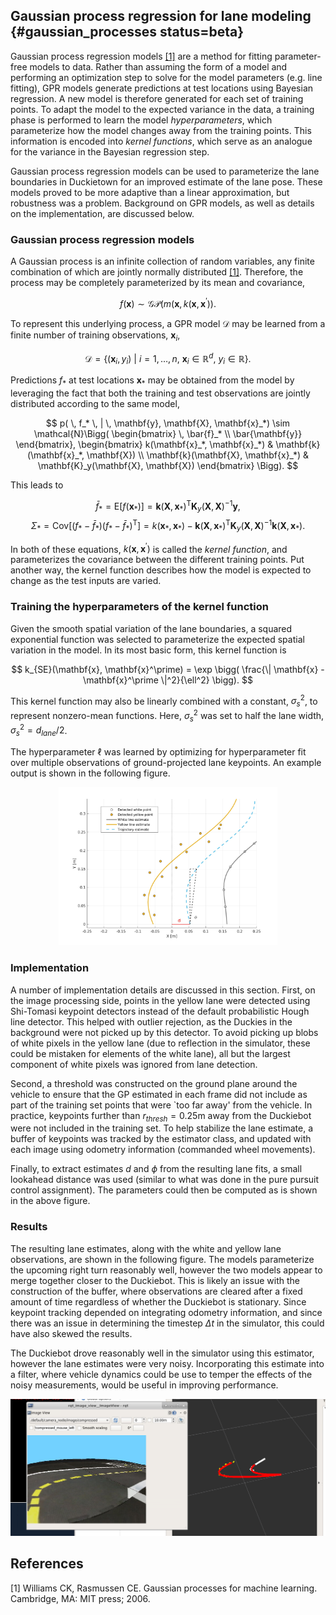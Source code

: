 ## Gaussian process regression for lane modeling {#gaussian_processes status=beta}

Gaussian process regression models [[1]](#1) are a method for fitting
parameter-free models to data.  Rather than assuming the form of a model and
performing an optimization step to solve for the model parameters (e.g. line
fitting), GPR models generate predictions at test locations using Bayesian
regression.  A new model is therefore generated for each set of training points.
To adapt the model to the expected variance in the data, a training phase is
performed to learn the model *hyperparameters*, which parameterize how the model
changes away from the training points.  This information is encoded into *kernel
functions*, which serve as an analogue for the variance in the Bayesian
regression step. 

Gaussian process regression models can be used to parameterize the lane boundaries
in Duckietown for an improved estimate of the lane pose.  These models proved to
be more adaptive than a linear approximation, but robustness was a problem.
Background on GPR models, as well as details on the implementation, are
discussed below. 

### Gaussian process regression models

A Gaussian process is an infinite collection of random variables, any finite
combination of which are jointly normally distributed [[1]](#1).  Therefore,
the process may be completely parameterized by its mean and covariance, 

$$f (\mathbf{x}) \sim \mathcal{GP} \big( m (\mathbf{x} , k (\mathbf{x},
\mathbf{x}^\prime) \big) \text{.}$$

To represent this underlying process, a GPR model $\mathcal{D}$ may be learned
from a finite number of training observations, $\mathbf{x}_i$, 

$$\mathcal{D} = \big\{ (\mathbf{x}_i,y_i) \ \big| \ i = 1, \ldots, n, \ \mathbf{x}_i \in \mathbb{R}^d, \ y_i \in \mathbb{R} \big\} \text{.} $$

Predictions $f_*$ at test locations $\mathbf{x}_*$ may be obtained from the
model by leveraging the fact that both the training and test observations are
jointly distributed according to the same model,

$$
    p( \, f_* \, | \, \mathbf{y}, \mathbf{X}, \mathbf{x}_*) \sim \mathcal{N}\Bigg( \begin{bmatrix}
        \, \bar{f}_* \\ \bar{\mathbf{y}}
    \end{bmatrix}, \begin{bmatrix}
        k(\mathbf{x}_*, \mathbf{x}_*) & \mathbf{k}(\mathbf{x}_*, \mathbf{X}) \\ \mathbf{k}(\mathbf{X}, \mathbf{x}_*) & \mathbf{K}_y(\mathbf{X}, \mathbf{X})
    \end{bmatrix} \Bigg).
$$

This leads to 

$$
    \bar{f}_* = \text{E}[{f(\mathbf{x}_*)}] = \mathbf{k}(\mathbf{X}, \mathbf{x}_*)^\mathsf{T} \mathbf{K}_y(\mathbf{X}, \mathbf{X})^{-1}\mathbf{y}, 
$$
$$
    \Sigma_* = \text{Cov}[(f_* - \bar{f}_*)(f_* - \bar{f}_*)^\mathsf{T}] = k(\mathbf{x}_*,\mathbf{x}_*) - \mathbf{k}(\mathbf{X}, \mathbf{x}_*)^\mathsf{T} \mathbf{K}_y(\mathbf{X}, \mathbf{X})^{-1} \mathbf{k}(\mathbf{X}, \mathbf{x}_*)\text{.} 
$$

In both of these equations, $k(\mathbf{x}, \mathbf{x}^\prime)$ is called the
*kernel function*, and parameterizes the covariance between the different
training points.  Put another way, the kernel function describes how the model
is expected to change as the test inputs are varied. 

### Training the hyperparameters of the kernel function
Given the smooth spatial variation of the lane boundaries, a squared exponential
function was selected to parameterize the expected spatial variation in the
model.  In its most basic form, this kernel function is

$$
    k_{SE}(\mathbf{x}, \mathbf{x}^\prime) = \exp \bigg( \frac{\| \mathbf{x} -
    \mathbf{x}^\prime \|^2}{\ell^2} \bigg).
$$

This kernel function may also be linearly combined with a constant,
$\sigma_s^2$, to represent nonzero-mean functions.  Here, $\sigma_s^2$ was set
to half the lane width, $\sigma_s^2 = d_{lane} / 2$.

The hyperparameter $\ell$ was learned by optimizing for hyperparameter fit over
multiple observations of ground-projected lane keypoints.  An example output is
shown in the following figure. 

<div style="text-align:center"> <img src="right_turn_errors.jpg" width="350"/></div>

### Implementation

A number of implementation details are discussed in this section.  First, on the
image processing side, points in the yellow lane were detected using Shi-Tomasi
keypoint detectors instead of the default probabilistic Hough line detector.
This helped with outlier rejection, as the Duckies in the background were not
picked up by this detector.  To avoid picking up blobs of white pixels in the
yellow lane (due to reflection in the simulator, these could be mistaken for
elements of the white lane), all but the largest component of white pixels was
ignored from lane detection.  

Second, a threshold was constructed on the ground plane around the vehicle to
ensure that the GP estimated in each frame did not include as part of the
training set points that were `too far away' from the vehicle.  In practice,
keypoints further than $r_{thresh} = 0.25 \textrm{m}$ away from the Duckiebot were not
included in the training set.  To help stabilize the lane estimate, a buffer of
keypoints was tracked by the estimator class, and updated with each image using
odometry information (commanded wheel movements).  

Finally, to extract estimates $d$ and $\phi$ from the resulting lane fits, a
small lookahead distance was used (similar to what was done in the pure pursuit
control assignment).  The parameters could then be computed as is shown in the
above figure.

### Results

The resulting lane estimates, along with the white and yellow lane observations,
are shown in the following figure.  The models parameterize the upcoming right
turn reasonably well, however the two models appear to merge together closer to
the Duckiebot.  This is likely an issue with the construction of the buffer,
where observations are cleared after a fixed amount of time regardless of
whether the Duckiebot is stationary.  Since keypoint tracking depended on
integrating odometry information, and since there was an issue in determining
the timestep $\Delta t$ in the simulator, this could have also skewed the
results.  

The Duckiebot drove reasonably well in the simulator using this estimator,
however the lane estimates were very noisy.  Incorporating this estimate into a
filter, where vehicle dynamics could be use to temper the effects of the noisy
measurements, would be useful in improving performance. 

<div style="text-align:center"> <img src="interp_lines.png" width="550"/></div>


## References
<a id="1">[1]</a> Williams CK, Rasmussen CE. Gaussian processes for machine
learning. Cambridge, MA: MIT press; 2006.

